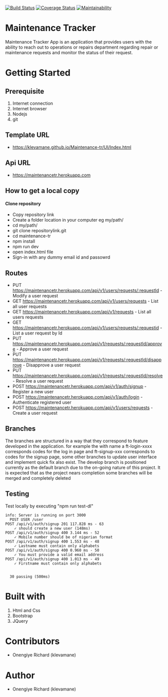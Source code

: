 [![Build Status](https://travis-ci.org/klevamane/Maintenance-tr.svg?branch=feature)](https://travis-ci.org/klevamane/Maintenance-tr) [![Coverage Status](https://coveralls.io/repos/github/klevamane/Maintenance-tr/badge.svg?branch=develop&service=github)](https://coveralls.io/github/klevamane/Maintenance-tr?branch=develop&service=github)
[![Maintainability](https://api.codeclimate.com/v1/badges/1e818cfeb6e60ac2c268/maintainability)](https://codeclimate.com/github/klevamane/Maintenance-tr/maintainability)


# Maintenance Tracker
Maintenance Tracker App is an application that provides users with the ability to reach out to
operations or repairs department regarding repair or maintenance requests and monitor the
status of their request.

# Getting Started

## Prerequisite
1. Internet connection
2. Internet browser
3. Nodejs
4. git

## Template URL
* https://klevamane.github.io/Maintenance-tr/UI/Index.html

## Api URL
* https://maintenancetr.herokuapp.com


## How to get a local copy
#### Clone repository
* Copy repository link
* Create a folder location in your computer eg my/path/
* cd my/path/
* git clone repositorylink.git
* cd maintenance-tr
* npm install
* npm run dev
* open index.html file
* Sign-in with any dummy email id and passowrd

## Routes

* PUT https://maintenancetr.herokuapp.com/api/v1/users/requests/:requestId - Modify a user request
* GET https://maintenancetr.herokuapp.com/api/v1/users/requests - List all user requests
* GET https://maintenancetr.herokuapp.com/api/v1/requests - List all users requests
* GET https://maintenancetr.herokuapp.com/api/v1/users/requests/:requestid - List a user request by Id
* PUT https://maintenancetr.herokuapp.com/api/v1/requests/:requestId/approve - Approve a user request
* PUT https://maintenancetr.herokuapp.com/api/v1/requests/:requestId/disapprove - Disapprove a user request
* PUT https://maintenancetr.herokuapp.com/api/v1/requests/:requestId/resolve - Resolve a user request
* POST https://maintenancetr.herokuapp.com/api/v1/auth/signup - Register a new user
* POST https://maintenancetr.herokuapp.com/api/v1/auth/login - Authenticate registered user
* POST https://maintenancetr.herokuapp.com/api/v1/users/requests -Create a user request


## Branches
The branches are structured in a way that they correspond to feature developed in the application. for example the with name a ft-login-xxxx corresponds codes for the log in page and ft-signup-xxx corresponds to codes for the signup page, some other branches to update user interface and implement quick fix also exist.
The develop branch is positioned currently as the default branch due to the on-going nature of this project. It is expected that as the project nears completion some branches will be merged and completely deleted

## Testing

Test locally by executing "npm run test-dl"
```
info: Server is running on port 3000
  POST USER /user
POST /api/v1/auth/signup 201 117.828 ms - 63
    ✓ should create a new user (148ms)
POST /api/v1/auth/signup 400 3.144 ms - 52
    ✓ Mobile number should be of nigerian format
POST /api/v1/auth/signup 400 1.553 ms - 48
    ✓ Lastname must contain only alphabets
POST /api/v1/auth/signup 400 0.960 ms - 50
    ✓ You must provide a valid email address
POST /api/v1/auth/signup 400 1.013 ms - 49
    ✓ Firstname must contain only alphabets
    
    
  30 passing (500ms)
  ```

# Built with
1. Html and Css
2. Bootstrap
3. JQuery

# Contributors
* Onengiye Richard (klevamane)
# Author
* Onengiye Richard (klevamane)

